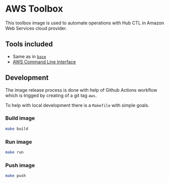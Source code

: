 # AWS Toolbox

This toolbox image is used to automate operations with Hub CTL in Amazon Web Services cloud provider.

## Tools included

* Same as in [`base`](../base/README.md)
* [AWS Command Line Interface](https://aws.amazon.com/cli/)

## Development

The image release process is done with help of Github Actions workflow which is trigged by creating of a git tag `aws`.

To help with local development there is a `Makefile` with simple goals.

### Build image

```bash
make build
```

### Run image

```bash
make run
```

### Push image

```bash
make push
```
